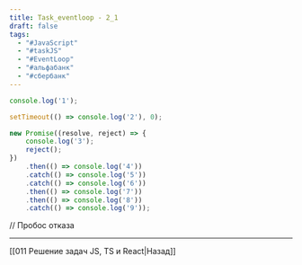 ```yaml
---
title: Task_eventloop - 2_1
draft: false
tags:
  - "#JavaScript"
  - "#taskJS"
  - "#EventLoop"
  - "#альфабанк"
  - "#сбербанк"
---
```

```javascript
console.log('1');

setTimeout(() => console.log('2'), 0);

new Promise((resolve, reject) => {
    console.log('3');
    reject();
})
    .then(() => console.log('4'))
    .catch(() => console.log('5'))
    .catch(() => console.log('6'))
    .then(() => console.log('7'))
    .then(() => console.log('8'))
    .catch(() => console.log('9'));

```

// Пробос отказа

___

[[011 Решение задач JS, TS и React|Назад]]